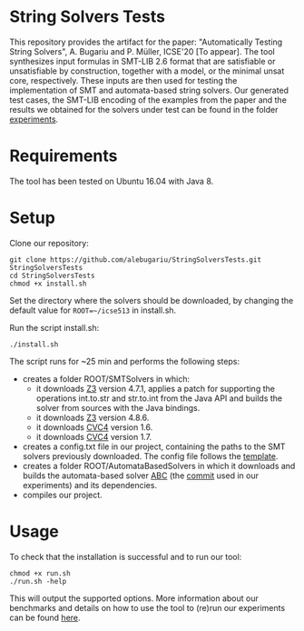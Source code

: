 # String Solvers Tests
This repository provides the artifact for the paper: "Automatically Testing String Solvers", A. Bugariu and P. Müller, ICSE'20 [To appear]. 
The tool synthesizes input formulas in SMT-LIB 2.6 format that are satisfiable or unsatisfiable by construction, together with 
a model, or the minimal unsat core, respectively. These inputs are then used for testing the implementation of 
SMT and automata-based string solvers. Our generated test cases, the SMT-LIB encoding of the examples from the paper and the 
results we obtained for the solvers under test can be found in the folder [experiments](/experiments).

# Requirements 
The tool has been tested on Ubuntu 16.04 with Java 8.

# Setup
Clone our repository:

```
git clone https://github.com/alebugariu/StringSolversTests.git StringSolversTests
cd StringSolversTests
chmod +x install.sh
```

Set the directory where the solvers should be downloaded, by changing the default value for ```ROOT=~/icse513``` in install.sh.

Run the script install.sh: 
```
./install.sh
```
The script runs for ~25 min and performs the following steps:
* creates a folder ROOT/SMTSolvers in which:
  + it downloads [Z3](https://github.com/Z3Prover/z3) version 4.7.1, applies a patch for supporting the operations int.to.str and str.to.int from the Java API and 
  builds the solver from sources with the Java bindings.
  + it downloads [Z3](https://github.com/Z3Prover/z3) version 4.8.6.
  + it downloads [CVC4](https://cvc4.github.io/) version 1.6.
  + it downloads [CVC4](https://cvc4.github.io/) version 1.7.
* creates a config.txt file in our project, containing the paths to the SMT solvers previously downloaded. The config file follows
the [template](/src/config_template.txt). 
* creates a folder ROOT/AutomataBasedSolvers in which it downloads and builds the automata-based solver 
[ABC](https://github.com/vlab-cs-ucsb/ABC) (the [commit](https://github.com/vlab-cs-ucsb/ABC/commit/86b00141fddd183de7b9ae5c92c240e19dda1950) used in our experiments) 
and its dependencies.
* compiles our project.

# Usage
To check that the installation is successful and to run our tool:
```
chmod +x run.sh
./run.sh -help
```
This will output the supported options.
More information about our benchmarks and details on how to use the tool to (re)run our experiments can be found [here](/EXPERIMENTS.md).

